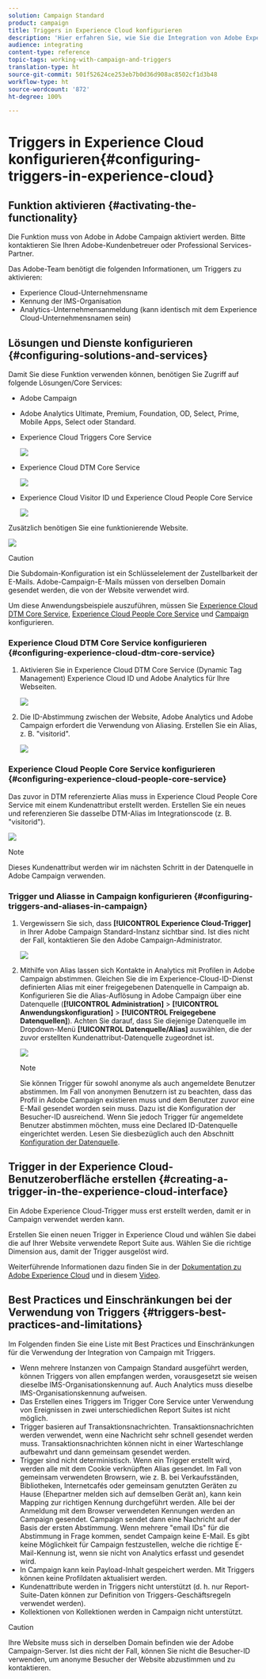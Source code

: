 ```yaml
---
solution: Campaign Standard
product: campaign
title: Triggers in Experience Cloud konfigurieren
description: 'Hier erfahren Sie, wie Sie die Integration von Adobe Experience Cloud Triggers konfigurieren müssen, um auf der Basis des bisherigen Kundenverhaltens personalisierte Sendungen durchzuführen. '
audience: integrating
content-type: reference
topic-tags: working-with-campaign-and-triggers
translation-type: ht
source-git-commit: 501f52624ce253eb7b0d36d908ac8502cf1d3b48
workflow-type: ht
source-wordcount: '872'
ht-degree: 100%

---
```



# Triggers in Experience Cloud konfigurieren{#configuring-triggers-in-experience-cloud}

## Funktion aktivieren {#activating-the-functionality}

Die Funktion muss von Adobe in Adobe Campaign aktiviert werden. Bitte kontaktieren Sie Ihren Adobe-Kundenbetreuer oder Professional Services-Partner.

Das Adobe-Team benötigt die folgenden Informationen, um Triggers zu aktivieren:

* Experience Cloud-Unternehmensname
* Kennung der IMS-Organisation
* Analytics-Unternehmensanmeldung (kann identisch mit dem Experience Cloud-Unternehmensnamen sein)

## Lösungen und Dienste konfigurieren     {#configuring-solutions-and-services}

Damit Sie diese Funktion verwenden können, benötigen Sie Zugriff auf folgende Lösungen/Core Services:

* Adobe Campaign
* Adobe Analytics Ultimate, Premium, Foundation, OD, Select, Prime, Mobile Apps, Select oder Standard.
* Experience Cloud Triggers Core Service

   ![](assets/trigger_uc_prereq_1.png)

* Experience Cloud DTM Core Service

   ![](assets/trigger_uc_prereq_2.png)

* Experience Cloud Visitor ID und Experience Cloud People Core Service

   ![](assets/trigger_uc_prereq_3.png)

Zusätzlich benötigen Sie eine funktionierende Website.

![](assets/trigger_uc_prereq_4.png)

>[!CAUTION]
>
>Die Subdomain-Konfiguration ist ein Schlüsselelement der Zustellbarkeit der E-Mails. Adobe-Campaign-E-Mails müssen von derselben Domain gesendet werden, die von der Website verwendet wird.

Um diese Anwendungsbeispiele auszuführen, müssen Sie [Experience Cloud DTM Core Service](#configuring-experience-cloud-dtm-core-service), [Experience Cloud People Core Service](#configuring-experience-cloud-people-core-service) und [Campaign](#configuring-triggers-and-aliases-in-campaign) konfigurieren.

### Experience Cloud DTM Core Service konfigurieren     {#configuring-experience-cloud-dtm-core-service}

1. Aktivieren Sie in Experience Cloud DTM Core Service (Dynamic Tag Management) Experience Cloud ID und Adobe Analytics für Ihre Webseiten.

   ![](assets/trigger_uc_conf_1.png)

1. Die ID-Abstimmung zwischen der Website, Adobe Analytics und Adobe Campaign erfordert die Verwendung von Aliasing. Erstellen Sie ein Alias, z. B. &quot;visitorid&quot;.

   ![](assets/trigger_uc_conf_2.png)

### Experience Cloud People Core Service konfigurieren     {#configuring-experience-cloud-people-core-service}

Das zuvor in DTM referenzierte Alias muss in Experience Cloud People Core Service mit einem Kundenattribut erstellt werden. Erstellen Sie ein neues und referenzieren Sie dasselbe DTM-Alias im Integrationscode (z. B. &quot;visitorid&quot;).

![](assets/trigger_uc_conf_3.png)

>[!NOTE]
>
>Dieses Kundenattribut werden wir im nächsten Schritt in der Datenquelle in Adobe Campaign verwenden.

### Trigger und Aliasse in Campaign konfigurieren     {#configuring-triggers-and-aliases-in-campaign}

1. Vergewissern Sie sich, dass **[!UICONTROL Experience Cloud-Trigger]** in Ihrer Adobe Campaign Standard-Instanz sichtbar sind. Ist dies nicht der Fall, kontaktieren Sie den Adobe Campaign-Administrator.

   ![](assets/remarketing_1.png)

1. Mithilfe von Alias lassen sich Kontakte in Analytics mit Profilen in Adobe Campaign abstimmen. Gleichen Sie die im Experience-Cloud-ID-Dienst definierten Alias mit einer freigegebenen Datenquelle in Campaign ab. Konfigurieren Sie die Alias-Auflösung in Adobe Campaign über eine Datenquelle (**[!UICONTROL Administration]** > **[!UICONTROL Anwendungskonfiguration]** > **[!UICONTROL Freigegebene Datenquellen]**). Achten Sie darauf, dass Sie diejenige Datenquelle im Dropdown-Menü **[!UICONTROL Datenquelle/Alias]** auswählen, die der zuvor erstellten Kundenattribut-Datenquelle zugeordnet ist.

   ![](assets/trigger_uc_conf_5.png)

   >[!NOTE]
   >
   >Sie können Trigger für sowohl anonyme als auch angemeldete Benutzer abstimmen. Im Fall von anonymen Benutzern ist zu beachten, dass das Profil in Adobe Campaign existieren muss und dem Benutzer zuvor eine E-Mail gesendet worden sein muss. Dazu ist die Konfiguration der Besucher-ID ausreichend. Wenn Sie jedoch Trigger für angemeldete Benutzer abstimmen möchten, muss eine Declared ID-Datenquelle eingerichtet werden. Lesen Sie diesbezüglich auch den Abschnitt [Konfiguration der Datenquelle](../../integrating/using/provisioning-and-configuring-integration-with-audience-manager-or-people-core-service.md#step-2--configure-the-data-sources).

## Trigger in der Experience Cloud-Benutzeroberfläche erstellen     {#creating-a-trigger-in-the-experience-cloud-interface}

Ein Adobe Experience Cloud-Trigger muss erst erstellt werden, damit er in Campaign verwendet werden kann.

Erstellen Sie einen neuen Trigger in Experience Cloud und wählen Sie dabei die auf Ihrer Website verwendete Report Suite aus. Wählen Sie die richtige Dimension aus, damit der Trigger ausgelöst wird.

Weiterführende Informationen dazu finden Sie in der [Dokumentation zu Adobe Experience Cloud](https://docs.adobe.com/content/help/de-DE/core-services/interface/activation/triggers.html) und in diesem [Video](https://helpx.adobe.com/de/marketing-cloud/how-to/email-marketing.html#step-two).

## Best Practices und Einschränkungen bei der Verwendung von Triggers {#triggers-best-practices-and-limitations}

Im Folgenden finden Sie eine Liste mit Best Practices und Einschränkungen für die Verwendung der Integration von Campaign mit Triggers.

* Wenn mehrere Instanzen von Campaign Standard ausgeführt werden, können Triggers von allen empfangen werden, vorausgesetzt sie weisen dieselbe IMS-Organisationskennung auf. Auch Analytics muss dieselbe IMS-Organisationskennung aufweisen.
* Das Erstellen eines Triggers im Trigger Core Service unter Verwendung von Ereignissen in zwei unterschiedlichen Report Suites ist nicht möglich.
* Trigger basieren auf Transaktionsnachrichten. Transaktionsnachrichten werden verwendet, wenn eine Nachricht sehr schnell gesendet werden muss. Transaktionsnachrichten können nicht in einer Warteschlange aufbewahrt und dann gemeinsam gesendet werden.
* Trigger sind nicht deterministisch. Wenn ein Trigger erstellt wird, werden alle mit dem Cookie verknüpften Alias gesendet. Im Fall von gemeinsam verwendeten Browsern, wie z. B. bei Verkaufsständen, Bibliotheken, Internetcafés oder gemeinsam genutzten Geräten zu Hause (Ehepartner melden sich auf demselben Gerät an), kann kein Mapping zur richtigen Kennung durchgeführt werden. Alle bei der Anmeldung mit dem Browser verwendeten Kennungen werden an Campaign gesendet. Campaign sendet dann eine Nachricht auf der Basis der ersten Abstimmung. Wenn mehrere &quot;email IDs&quot; für die Abstimmung in Frage kommen, sendet Campaign keine E-Mail. Es gibt keine Möglichkeit für Campaign festzustellen, welche die richtige E-Mail-Kennung ist, wenn sie nicht von Analytics erfasst und gesendet wird.
* In Campaign kann kein Payload-Inhalt gespeichert werden. Mit Triggers können keine Profildaten aktualisiert werden.
* Kundenattribute werden in Triggers nicht unterstützt (d. h. nur Report-Suite-Daten können zur Definition von Triggers-Geschäftsregeln verwendet werden).
* Kollektionen von Kollektionen werden in Campaign nicht unterstützt.

>[!CAUTION]
>
>Ihre Website muss sich in derselben Domain befinden wie der Adobe Campaign-Server. Ist dies nicht der Fall, können Sie nicht die Besucher-ID verwenden, um anonyme Besucher der Website abzustimmen und zu kontaktieren.

